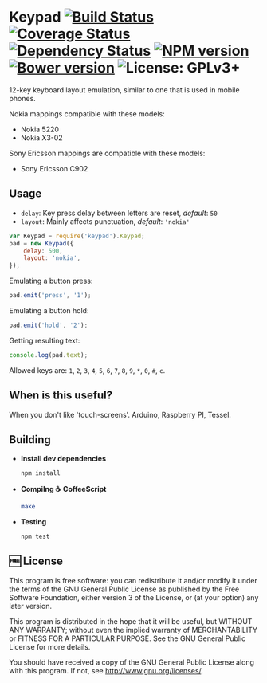 # Keypad [![Build Status](https://travis-ci.org/muchweb/keypad.svg)](https://travis-ci.org/muchweb/keypad) [![Coverage Status](https://img.shields.io/coveralls/muchweb/keypad.svg)](https://coveralls.io/r/muchweb/keypad) [![Dependency Status](https://gemnasium.com/muchweb/keypad.svg)](https://gemnasium.com/muchweb/keypad) [![NPM version](https://badge.fury.io/js/keypad.svg)](http://badge.fury.io/js/keypad) [![Bower version](https://badge.fury.io/bo/keypad.svg)](http://badge.fury.io/bo/keypad) ![License: GPLv3+](http://img.shields.io/badge/license-GPLv3%2B-brightgreen.svg)

12-key keyboard layout emulation, similar to one that is used in mobile phones.

Nokia mappings compatible with these models:

 - Nokia 5220
 - Nokia X3-02

Sony Ericsson mappings are compatible with these models:

 - Sony Ericsson C902

## Usage

 - `delay`: Key press delay between letters are reset, *default*: `50`
 - `layout`: Mainly affects punctuation, *default*: `'nokia'`

```javascript
var Keypad = require('keypad').Keypad;
pad = new Keypad({
    delay: 500,
    layout: 'nokia',
});
```

Emulating a button press:
```javascript
pad.emit('press', '1');
```

Emulating a button hold:
```javascript
pad.emit('hold', '2');
```

Getting resulting text:
```javascript
console.log(pad.text);
```

Allowed keys are: `1`, `2`, `3`, `4`, `5`, `6`, `7`, `8`, `9`, `*`,  `0`, `#`,  `c`.

## When is this useful?

When you don't like 'touch-screens'. Arduino, Raspberry PI, Tessel.

## Building

 - **Install dev dependencies**
    ```bash
    npm install
    ```

 - **Compilng :coffee: CoffeeScript**
    ```bash
    make
    ```

 - **Testing**
    ```bash
    npm test
    ```

## :free: License

This program is free software: you can redistribute it and/or modify it under the terms of the GNU General Public License as published by the Free Software Foundation, either version 3 of the License, or (at your option) any later version.

This program is distributed in the hope that it will be useful, but WITHOUT ANY WARRANTY; without even the implied warranty of MERCHANTABILITY or FITNESS FOR A PARTICULAR PURPOSE.  See the GNU General Public License for more details.

You should have received a copy of the GNU General Public License along with this program.  If not, see <http://www.gnu.org/licenses/>.
